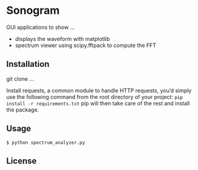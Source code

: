 # Sonogram

GUI applications to show ...

- displays the waveform with matplotlib
- spectrum viewer using scipy.fftpack to compute the FFT

## Installation
git clone ...

Install requests, a common module to handle HTTP requests, you’d simply use the following command from the root directory of your project:
```pip install -r requirements.txt```
pip will then take care of the rest and install the package.

## Usage

```$ python spectrum_analyzer.py```

## License

